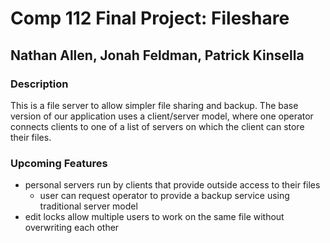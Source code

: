 # Comp 112 Final Project: Fileshare
## Nathan Allen, Jonah Feldman, Patrick Kinsella
### Description
This is a file server to allow simpler file sharing and backup. The base version of our application uses a client/server model, where one operator connects clients to one of a list of servers on which the client can store their files.
### Upcoming Features
- personal servers run by clients that provide outside access to their files
  - user can request operator to provide a backup service using traditional server model
- edit locks allow multiple users to work on the same file without overwriting each other
